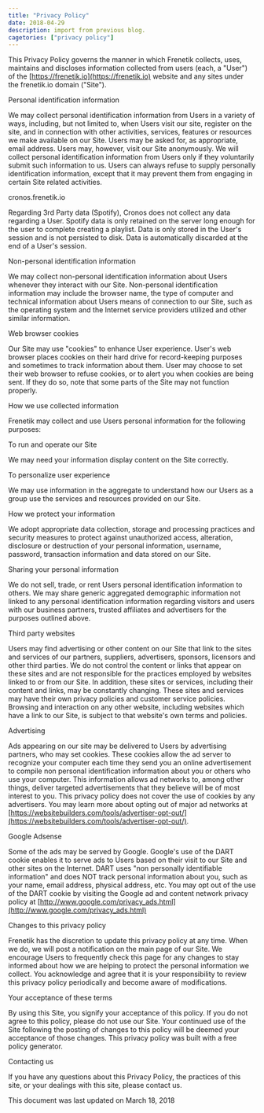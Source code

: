 ```yaml
---
title: "Privacy Policy"
date: 2018-04-29
description: import from previous blog.
cagetories: ["privacy policy"]
---
```

This Privacy Policy governs the manner in which Frenetik collects, uses, maintains and discloses information collected from users (each, a "User") of the [https://frenetik.io](https://frenetik.io) website and any sites under the frenetik.io domain ("Site").

Personal identification information


We may collect personal identification information from Users in a variety of ways, including, but not limited to, when Users visit our site, register on the site, and in connection with other activities, services, features or resources we make available on our Site. Users may be asked for, as appropriate, email address. Users may, however, visit our Site anonymously. We will collect personal identification information from Users only if they voluntarily submit such information to us. Users can always refuse to supply personally identification information, except that it may prevent them from engaging in certain Site related activities.

cronos.frenetik.io


Regarding 3rd Party data (Spotify), Cronos does not collect any data regarding a User. Spotify data is only retained on the server long enough for the user to complete creating a playlist. Data is only stored in the User's session and is not persisted to disk. Data is automatically discarded at the end of a User's session.

Non-personal identification information


We may collect non-personal identification information about Users whenever they interact with our Site. Non-personal identification information may include the browser name, the type of computer and technical information about Users means of connection to our Site, such as the operating system and the Internet service providers utilized and other similar information.

Web browser cookies


Our Site may use "cookies" to enhance User experience. User's web browser places cookies on their hard drive for record-keeping purposes and sometimes to track information about them. User may choose to set their web browser to refuse cookies, or to alert you when cookies are being sent. If they do so, note that some parts of the Site may not function properly.

How we use collected information


Frenetik may collect and use Users personal information for the following purposes:

To run and operate our Site


We may need your information display content on the Site correctly.


To personalize user experience


We may use information in the aggregate to understand how our Users as a group use the services and resources provided on our Site.


How we protect your information


We adopt appropriate data collection, storage and processing practices and security measures to protect against unauthorized access, alteration, disclosure or destruction of your personal information, username, password, transaction information and data stored on our Site.

Sharing your personal information


We do not sell, trade, or rent Users personal identification information to others. We may share generic aggregated demographic information not linked to any personal identification information regarding visitors and users with our business partners, trusted affiliates and advertisers for the purposes outlined above.

Third party websites


Users may find advertising or other content on our Site that link to the sites and services of our partners, suppliers, advertisers, sponsors, licensors and other third parties. We do not control the content or links that appear on these sites and are not responsible for the practices employed by websites linked to or from our Site. In addition, these sites or services, including their content and links, may be constantly changing. These sites and services may have their own privacy policies and customer service policies. Browsing and interaction on any other website, including websites which have a link to our Site, is subject to that website's own terms and policies.

Advertising


Ads appearing on our site may be delivered to Users by advertising partners, who may set cookies. These cookies allow the ad server to recognize your computer each time they send you an online advertisement to compile non personal identification information about you or others who use your computer. This information allows ad networks to, among other things, deliver targeted advertisements that they believe will be of most interest to you. This privacy policy does not cover the use of cookies by any advertisers. You may learn more about opting out of major ad networks at [https://websitebuilders.com/tools/advertiser-opt-out/](https://websitebuilders.com/tools/advertiser-opt-out/).

Google Adsense


Some of the ads may be served by Google. Google's use of the DART cookie enables it to serve ads to Users based on their visit to our Site and other sites on the Internet. DART uses "non personally identifiable information" and does NOT track personal information about you, such as your name, email address, physical address, etc. You may opt out of the use of the DART cookie by visiting the Google ad and content network privacy policy at [http://www.google.com/privacy_ads.html](http://www.google.com/privacy_ads.html)

Changes to this privacy policy


Frenetik has the discretion to update this privacy policy at any time. When we do, we will post a notification on the main page of our Site. We encourage Users to frequently check this page for any changes to stay informed about how we are helping to protect the personal information we collect. You acknowledge and agree that it is your responsibility to review this privacy policy periodically and become aware of modifications.

Your acceptance of these terms


By using this Site, you signify your acceptance of this policy. If you do not agree to this policy, please do not use our Site. Your continued use of the Site following the posting of changes to this policy will be deemed your acceptance of those changes. This privacy policy was built with a free policy generator.

Contacting us


If you have any questions about this Privacy Policy, the practices of this site, or your dealings with this site, please contact us.

This document was last updated on March 18, 2018



